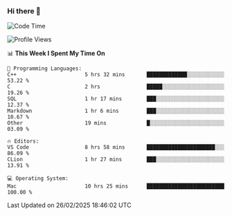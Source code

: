 ### Hi there 👋

<!--START_SECTION:waka-->
![Code Time](http://img.shields.io/badge/Code%20Time-957%20hrs%2050%20mins-blue)

![Profile Views](http://img.shields.io/badge/Profile%20Views-0-blue)

📊 **This Week I Spent My Time On** 

```text
💬 Programming Languages: 
C++                      5 hrs 32 mins       █████████████░░░░░░░░░░░░   53.22 % 
C                        2 hrs               █████░░░░░░░░░░░░░░░░░░░░   19.26 % 
SQL                      1 hr 17 mins        ███░░░░░░░░░░░░░░░░░░░░░░   12.37 % 
Markdown                 1 hr 6 mins         ███░░░░░░░░░░░░░░░░░░░░░░   10.67 % 
Other                    19 mins             █░░░░░░░░░░░░░░░░░░░░░░░░   03.09 % 

🔥 Editors: 
VS Code                  8 hrs 58 mins       ██████████████████████░░░   86.09 % 
CLion                    1 hr 27 mins        ███░░░░░░░░░░░░░░░░░░░░░░   13.91 % 

💻 Operating System: 
Mac                      10 hrs 25 mins      █████████████████████████   100.00 % 
```


 Last Updated on 26/02/2025 18:46:02 UTC
<!--END_SECTION:waka-->

<!--
**JackeyHua-SJTU/JackeyHua-SJTU** is a ✨ _special_ ✨ repository because its `README.md` (this file) appears on your GitHub profile.

Here are some ideas to get you started:

- 🔭 I’m currently working on ...
- 🌱 I’m currently learning ...
- 👯 I’m looking to collaborate on ...
- 🤔 I’m looking for help with ...
- 💬 Ask me about ...
- 📫 How to reach me: ...
- 😄 Pronouns: ...
- ⚡ Fun fact: ...
-->
